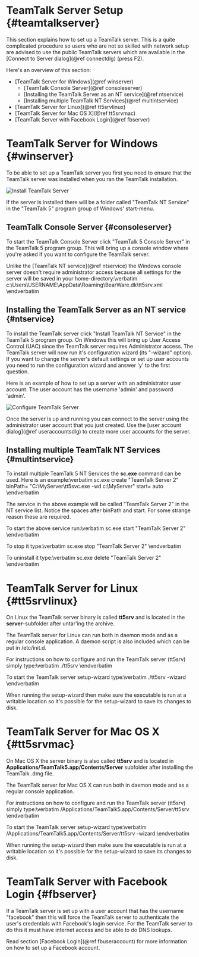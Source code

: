 # TeamTalk Server Setup {#teamtalkserver}

This section explains how to set up a TeamTalk server. This is a quite
complicated procedure so users who are not so skilled with network
setup are advised to use the public TeamTalk servers which are
available in the [Connect to Server dialog](@ref connectdlg) (press
F2).

Here's an overview of this section:

- [TeamTalk Server for Windows](@ref winserver)
  - [TeamTalk Console Server](@ref consoleserver)
  - [Installing the TeamTalk Server as an NT service](@ref ntservice)
  - [Installing multiple TeamTalk NT Services](@ref multintservice)
- [TeamTalk Server for Linux](@ref tt5srvlinux)
- [TeamTalk Server for Mac OS X](@ref tt5srvmac)
- [TeamTalk Server with Facebook Login](@ref fbserver)

# TeamTalk Server for Windows {#winserver}

To be able to set up a TeamTalk server you first you need to ensure
that the TeamTalk server was installed when you ran the TeamTalk
installation.

![Install TeamTalk Server](install_server.png "Install TeamTalk Server component")

If the server is installed there will be a folder called "TeamTalk NT
Service" in the "TeamTalk 5" program group of Windows' start-menu.

## TeamTalk Console Server {#consoleserver}

To start the TeamTalk Console Server click "TeamTalk 5 Console Server"
in the TeamTalk 5 program group. This will bring up a console window
where you're asked if you want to configure the TeamTalk server.

Unlike the [TeamTalk NT service](@ref ntservice) the Windows console
server doesn't require administrator access because all settings for
the server will be saved in your home-directory:\verbatim
c:\Users\USERNAME\AppData\Roaming\BearWare.dk\tt5srv.xml
\endverbatim

## Installing the TeamTalk Server as an NT service {#ntservice}

To install the TeamTalk server click "Install TeamTalk NT Service" in
the TeamTalk 5 program group. On Windows this will bring up User
Access Control (UAC) since the TeamTalk server requires Administrator
access. The TeamTalk server will now run it's configuration wizard
(its "-wizard" option). If you want to change the server's default
settings or set up user accounts you need to run the configuration
wizard and answer 'y' to the first question.

Here is an example of how to set up a server with an administrator
user account. The user account has the username 'admin' and password
'admin'.

![Configure TeamTalk Server](serverconfig.png "Configure TeamTalk Server")

Once the server is up and running you can connect to the server using
the administrator user account that you just created. Use the
[user account dialog](@ref useraccountsdlg) to create more user accounts
for the server.


## Installing multiple TeamTalk NT Services {#multintservice}

To install multiple TeamTalk 5 NT Services the **sc.exe** command can
be used. Here is an example:\verbatim
sc.exe create "TeamTalk Server 2" binPath= "C:\MyServer\tt5svc.exe -wd c:\MyServer" start= auto
\endverbatim

The service in the above example will be called "TeamTalk Server 2" in
the NT service list. Notice the spaces after binPath and start. For
some strange reason these are required.

To start the above service run:\verbatim
sc.exe start "TeamTalk Server 2"
\endverbatim

To stop it type:\verbatim
sc.exe stop "TeamTalk Server 2"
\endverbatim

To uninstall it type:\verbatim
sc.exe delete "TeamTalk Server 2"
\endverbatim

# TeamTalk Server for Linux {#tt5srvlinux}

On Linux the TeamTalk server binary is called **tt5srv** and is 
located in the **server**-subfolder after untar'ing the archive.

The TeamTalk server for Linux can run both in daemon mode and as a
regular console application. A daemon script is also included which
can be put in /etc/init.d.

For instructions on how to configure and run the TeamTalk server
(tt5srv) simply type:\verbatim
./tt5srv
\endverbatim

To start the TeamTalk server setup-wizard type:\verbatim
./tt5srv -wizard
\endverbatim

When running the setup-wizard then make sure the executable is run at
a writable location so it's possible for the setup-wizard to save its
changes to disk.


# TeamTalk Server for Mac OS X {#tt5srvmac}

On Mac OS X the server binary is also called **tt5srv** and is located
in **Applications/TeamTalk5.app/Contents/Server** subfolder after
installing the TeamTalk .dmg file.

The TeamTalk server for Mac OS X can run both in daemon mode and as a regular
console application.

For instructions on how to configure and run the TeamTalk server
(tt5srv) simply type:\verbatim
/Applications/TeamTalk5.app/Contents/Server/tt5srv
\endverbatim

To start the TeamTalk server setup-wizard type:\verbatim
/Applications/TeamTalk5.app/Contents/Server/tt5srv -wizard
\endverbatim

When running the setup-wizard then make sure the executable is run at
a writable location so it's possible for the setup-wizard to save its
changes to disk.

# TeamTalk Server with Facebook Login {#fbserver}

If a TeamTalk server is set up with a user account that has the
username "facebook" then this will force the TeamTalk server to
authenticate the user's credentials with Facebook's login service. For
the TeamTalk server to do this it must have internet access and be
able to do DNS lookups.

Read section [Facebook Login](@ref fbuseraccount) for more information
on how to set up a Facebook account.

